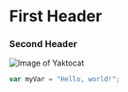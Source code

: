 # First Header
### Second Header

![Image of Yaktocat](https://octodex.github.com/images/yaktocat.png)

``` javascript
var myVar = "Hello, world!";
```

